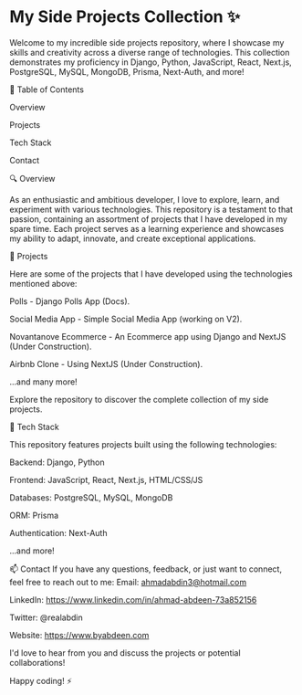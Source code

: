 # My Side Projects Collection :sparkles:

Welcome to my incredible side projects repository, where I showcase my skills and creativity across a diverse range of technologies. This collection demonstrates my proficiency in Django, Python, JavaScript, React, Next.js, PostgreSQL, MySQL, MongoDB, Prisma, Next-Auth, and more!


:rocket: Table of Contents

Overview

Projects

Tech Stack

Contact


:mag: Overview

As an enthusiastic and ambitious developer, I love to explore, learn, and experiment with various technologies. This repository is a testament to that passion, containing an assortment of projects that I have developed in my spare time. Each project serves as a learning experience and showcases my ability to adapt, innovate, and create exceptional applications.

:file_folder: Projects

Here are some of the projects that I have developed using the technologies mentioned above:

Polls - Django Polls App (Docs).

Social Media App  - Simple Social Media App (working on V2).

Novantanove Ecommerce - An Ecommerce app using Django and NextJS (Under Construction).

Airbnb Clone - Using NextJS (Under Construction).

...and many more!


Explore the repository to discover the complete collection of my side projects.

:wrench: Tech Stack

This repository features projects built using the following technologies:

Backend: Django, Python

Frontend: JavaScript, React, Next.js, HTML/CSS/JS

Databases: PostgreSQL, MySQL, MongoDB

ORM: Prisma

Authentication: Next-Auth

...and more!



:mailbox: Contact
If you have any questions, feedback, or just want to connect, feel free to reach out to me:
Email: ahmadabdin3@hotmail.com

LinkedIn: https://www.linkedin.com/in/ahmad-abdeen-73a852156

Twitter: @realabdin

Website: https://www.byabdeen.com

I'd love to hear from you and discuss the projects or potential collaborations!

Happy coding! :zap:

